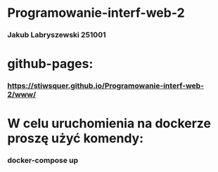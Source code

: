 # Programowanie-interf-web-2
### Jakub Labryszewski 251001
# github-pages:
### https://stiwsquer.github.io/Programowanie-interf-web-2/www/
# W celu uruchomienia na dockerze proszę użyć komendy:
### docker-compose up

